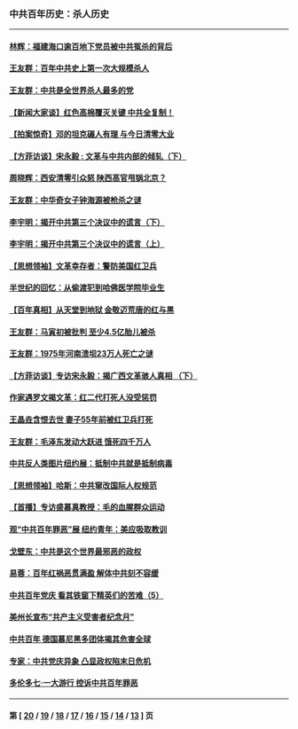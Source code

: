 ### 中共百年历史：杀人历史
---
#### [林辉：福建海口逾百地下党员被中共冤杀的背后](../../pages/nf1176106/n13878946.md?03200430) 
#### [王友群：百年中共史上第一次大规模杀人](../../pages/nf1176106/n13863785.md?03200430) 
#### [王友群：中共是全世界杀人最多的党](../../pages/nf1176106/n13860689.md?03200430) 
#### [【新闻大家谈】红色高棉覆灭关键 中共全复制！](../../pages/nf1176106/n13850222.md?03200430) 
#### [【拍案惊奇】邓的坦克碾人有理 与今日清零大业](../../pages/nf1176106/n13729574.md?03200430) 
#### [【方菲访谈】宋永毅 : 文革与中共内部的倾轧（下）](../../pages/nf1176106/n13486836.md?03200430) 
#### [周晓辉：西安清零引众怒 陕西高官甩锅北京？](../../pages/nf1176106/n13484627.md?03200430) 
#### [王友群：中华奇女子钟海源被枪杀之谜](../../pages/nf1176106/n13430555.md?03200430) 
#### [李宇明：揭开中共第三个决议中的谎言（下）](../../pages/nf1176106/n13389389.md?03200430) 
#### [李宇明：揭开中共第三个决议中的谎言（上）](../../pages/nf1176106/n13388697.md?03200430) 
#### [【思想领袖】文革幸存者：警防美国红卫兵](../../pages/nf1176106/n13339289.md?03200430) 
#### [半世纪的回忆：从偷渡犯到哈佛医学院毕业生](../../pages/nf1176106/n13345328.md?03200430) 
#### [【百年真相】从天堂到地狱 金敬迈荒唐的红与黑](../../pages/nf1176106/n13336995.md?03200430) 
#### [王友群：马寅初被批判 至少4.5亿胎儿被杀](../../pages/nf1176106/n13260313.md?03200430) 
#### [王友群：1975年河南溃坝23万人死亡之谜](../../pages/nf1176106/n13231576.md?03200430) 
#### [【方菲访谈】专访宋永毅：揭广西文革骇人真相 （下）](../../pages/nf1176106/n13209074.md?03200430) 
#### [作家遇罗文揭文革：红二代打死人没受惩罚](../../pages/nf1176106/n13205254.md?03200430) 
#### [王晶垚含恨去世 妻子55年前被红卫兵打死](../../pages/nf1176106/n13203590.md?03200430) 
#### [王友群：毛泽东发动大跃进 饿死四千万人](../../pages/nf1176106/n13177158.md?03200430) 
#### [中共反人类图片纽约展：抵制中共就是抵制病毒](../../pages/nf1176106/n13115371.md?03200430) 
#### [【思想领袖】哈斯：中共窜改国际人权规范](../../pages/nf1176106/n13053647.md?03200430) 
#### [【首播】专访盛慕真教授：毛的血腥群众运动](../../pages/nf1176106/n13091782.md?03200430) 
#### [观“中共百年罪恶”展 纽约青年：美应吸取教训](../../pages/nf1176106/n13085246.md?03200430) 
#### [戈壁东：中共是这个世界最邪恶的政权](../../pages/nf1176106/n13085641.md?03200430) 
#### [易蓉：百年红祸恶贯满盈 解体中共刻不容缓](../../pages/nf1176106/n13084455.md?03200430) 
#### [中共百年党庆 看其铁窗下精英们的苦难（5）](../../pages/nf1176106/n13076766.md?03200430) 
#### [美州长宣布“共产主义受害者纪念月”](../../pages/nf1176106/n13074024.md?03200430) 
#### [中共百年 德国慕尼黑多团体揭其危害全球](../../pages/nf1176106/n13068873.md?03200430) 
#### [专家：中共党庆异象 凸显政权陷末日危机](../../pages/nf1176106/n13067084.md?03200430) 
#### [多伦多七·一大游行 控诉中共百年罪恶](../../pages/nf1176106/n13062043.md?03200430) 

---
#### 第 [ [20](./20.md?03200430) / [19](./19.md?03200430) / [18](./18.md?03200430) / [17](./17.md?03200430) / [16](./16.md?03200430) / [15](./15.md?03200430) / [14](./14.md?03200430) / [13](./13.md?03200430) ] 页

